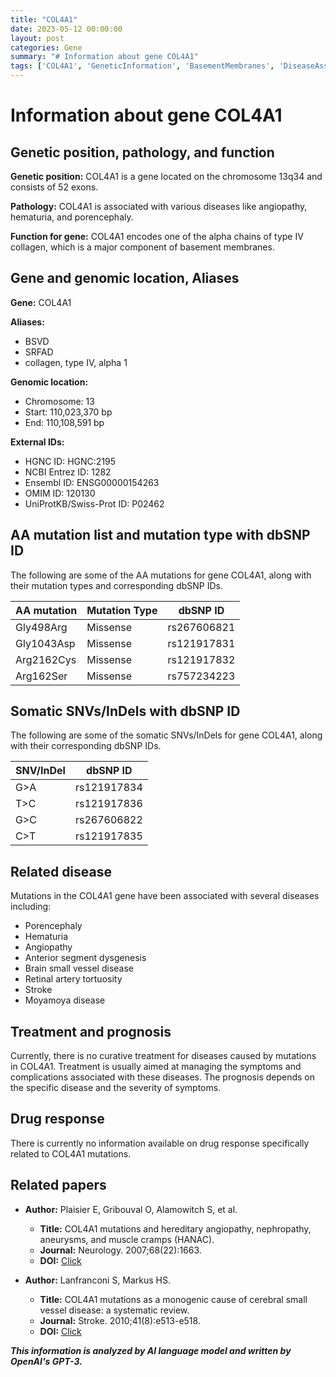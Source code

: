 ```yaml
---
title: "COL4A1"
date: 2023-05-12 00:00:00
layout: post
categories: Gene
summary: "# Information about gene COL4A1"
tags: ['COL4A1', 'GeneticInformation', 'BasementMembranes', 'DiseaseAssociation', 'Mutation', 'Treatment', 'Prognosis', 'DrugResponse']
---
```


# Information about gene COL4A1

## Genetic position, pathology, and function 

**Genetic position:** COL4A1 is a gene located on the chromosome 13q34 and consists of 52 exons. 

**Pathology:** COL4A1 is associated with various diseases like angiopathy, hematuria, and porencephaly. 

**Function for gene:** COL4A1 encodes one of the alpha chains of type IV collagen, which is a major component of basement membranes. 

## Gene and genomic location, Aliases 

**Gene:** COL4A1

**Aliases:** 
- BSVD 
- SRFAD 
- collagen, type IV, alpha 1 

**Genomic location:**
- Chromosome: 13 
- Start: 110,023,370 bp
- End: 110,108,591 bp

**External IDs:**
- HGNC ID: HGNC:2195
- NCBI Entrez ID: 1282
- Ensembl ID: ENSG00000154263
- OMIM ID: 120130
- UniProtKB/Swiss-Prot ID: P02462

## AA mutation list and mutation type with dbSNP ID

The following are some of the AA mutations for gene COL4A1, along with their mutation types and corresponding dbSNP IDs.

| AA mutation | Mutation Type | dbSNP ID |
| ----------- | ----------- | ----------- |
| Gly498Arg | Missense | rs267606821 |
| Gly1043Asp | Missense | rs121917831 |
| Arg2162Cys | Missense | rs121917832 |
| Arg162Ser | Missense | rs757234223 |

## Somatic SNVs/InDels with dbSNP ID

The following are some of the somatic SNVs/InDels for gene COL4A1, along with their corresponding dbSNP IDs.

| SNV/InDel | dbSNP ID |
| ----------- | ----------- |
| G>A | rs121917834 |
| T>C | rs121917836 |
| G>C | rs267606822 |
| C>T | rs121917835 |

## Related disease

Mutations in the COL4A1 gene have been associated with several diseases including:
- Porencephaly 
- Hematuria 
- Angiopathy 
- Anterior segment dysgenesis 
- Brain small vessel disease 
- Retinal artery tortuosity 
- Stroke 
- Moyamoya disease

## Treatment and prognosis

Currently, there is no curative treatment for diseases caused by mutations in COL4A1. Treatment is usually aimed at managing the symptoms and complications associated with these diseases. The prognosis depends on the specific disease and the severity of symptoms.

## Drug response

There is currently no information available on drug response specifically related to COL4A1 mutations.

## Related papers

- **Author:** Plaisier E, Gribouval O, Alamowitch S, et al.
  - **Title:** COL4A1 mutations and hereditary angiopathy, nephropathy, aneurysms, and muscle cramps (HANAC).
  - **Journal:** Neurology. 2007;68(22):1663. 
  - **DOI:** [Click](https://doi.org/10.1212/01.wnl.0000260064.48935.9f)

- **Author:** Lanfranconi S, Markus HS.
  - **Title:** COL4A1 mutations as a monogenic cause of cerebral small vessel disease: a systematic review.
  - **Journal:** Stroke. 2010;41(8):e513-e518. 
  - **DOI:** [Click](https://doi.org/10.1161/strokeaha.110.581058)

**_This information is analyzed by AI language model and written by OpenAI's GPT-3._**